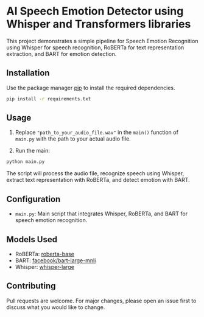 # AI Speech Emotion Detector using Whisper and Transformers libraries
This project demonstrates a simple pipeline for Speech Emotion Recognition using Whisper for speech recognition, RoBERTa for text representation extraction, and BART for emotion detection.

## Installation

Use the package manager [pip](https://pip.pypa.io/en/stable/) to install the required dependencies.

```bash
pip install -r requirements.txt
```

## Usage

1. Replace `"path_to_your_audio_file.wav"` in the `main()` function of `main.py` with the path to your actual audio file.

2. Run the main:

```bash
python main.py
```

The script will process the audio file, recognize speech using Whisper, extract text representation with RoBERTa, and detect emotion with BART.

## Configuration

- `main.py`: Main script that integrates Whisper, RoBERTa, and BART for speech emotion recognition.

## Models Used

- RoBERTa: [roberta-base](https://huggingface.co/roberta-base)
- BART: [facebook/bart-large-mnli](https://huggingface.co/facebook/bart-large-mnli)
- Whisper: [whisper-large](https://huggingface.co/whisper-large)

## Contributing

Pull requests are welcome. For major changes, please open an issue first to discuss what you would like to change.

